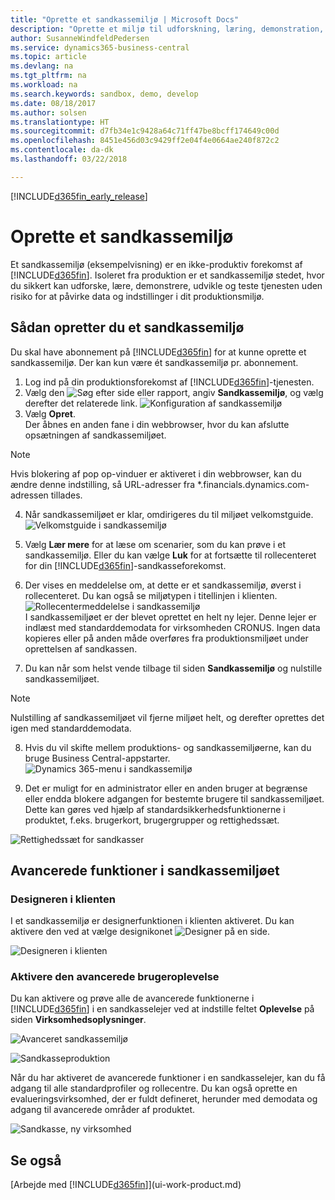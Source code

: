 ```yaml
---
title: "Oprette et sandkassemiljø | Microsoft Docs"
description: "Oprette et miljø til udforskning, læring, demonstration, udvikling og test."
author: SusanneWindfeldPedersen
ms.service: dynamics365-business-central
ms.topic: article
ms.devlang: na
ms.tgt_pltfrm: na
ms.workload: na
ms.search.keywords: sandbox, demo, develop
ms.date: 08/18/2017
ms.author: solsen
ms.translationtype: HT
ms.sourcegitcommit: d7fb34e1c9428a64c71ff47be8bcff174649c00d
ms.openlocfilehash: 8451e456d03c9429ff2e04f4e0664ae240f872c2
ms.contentlocale: da-dk
ms.lasthandoff: 03/22/2018

---
```

[!INCLUDE[d365fin_early_release](includes/d365fin_early_release.md.md)]

# <a name="create-a-sandbox-environment"></a>Oprette et sandkassemiljø
Et sandkassemiljø (eksempelvisning) er en ikke-produktiv forekomst af [!INCLUDE[d365fin](includes/d365fin_md.md)]. Isoleret fra produktion er et sandkassemiljø stedet, hvor du sikkert kan udforske, lære, demonstrere, udvikle og teste tjenesten uden risiko for at påvirke data og indstillinger i dit produktionsmiljø.

## <a name="to-create-a-sandbox-environment"></a>Sådan opretter du et sandkassemiljø
Du skal have abonnement på [!INCLUDE[d365fin](includes/d365fin_md.md)] for at kunne oprette et sandkassemiljø. Der kan kun være ét sandkassemiljø pr. abonnement.

1. Log ind på din produktionsforekomst af [!INCLUDE[d365fin](includes/d365fin_md.md)]-tjenesten.
2. Vælg den ![Søg efter side eller rapport](media/ui-search/search_small.png "Ikonet Søg efter side eller rapport"), angiv **Sandkassemiljø**, og vælg derefter det relaterede link.
![Konfiguration af sandkassemiljø](./media/across-sandbox/sandbox-environment-setup.png)
3. Vælg **Opret**.  
  Der åbnes en anden fane i din webbrowser, hvor du kan afslutte opsætningen af sandkassemiljøet.
> [!NOTE]  
>  Hvis blokering af pop op-vinduer er aktiveret i din webbrowser, kan du ændre denne indstilling, så URL-adresser fra *.financials.dynamics.com-adressen tillades.   

4. Når sandkassemiljøet er klar, omdirigeres du til miljøet velkomstguide.
![Velkomstguide i sandkassemiljø](./media/across-sandbox/sandbox-wizard.png)

5. Vælg **Lær mere** for at læse om scenarier, som du kan prøve i et sandkassemiljø. Eller du kan vælge **Luk** for at fortsætte til rollecenteret for din [!INCLUDE[d365fin](includes/d365fin_md.md)]-sandkasseforekomst.
6. Der vises en meddelelse om, at dette er et sandkassemiljø, øverst i rollecenteret. Du kan også se miljøtypen i titellinjen i klienten.
![Rollecentermeddelelse i sandkassemiljø](./media/across-sandbox/sandbox-rolecenter-notification.png)  
I sandkassemiljøet er der blevet oprettet en helt ny lejer. Denne lejer er indlæst med standarddemodata for virksomheden CRONUS. Ingen data kopieres eller på anden måde overføres fra produktionsmiljøet under oprettelsen af sandkassen.
7.  Du kan når som helst vende tilbage til siden **Sandkassemiljø** og nulstille sandkassemiljøet.
> [!NOTE]  
>  Nulstilling af sandkassemiljøet vil fjerne miljøet helt, og derefter oprettes det igen med standarddemodata.  

8.  Hvis du vil skifte mellem produktions- og sandkassemiljøerne, kan du bruge Business Central-appstarter.
![Dynamics 365-menu i sandkassemiljø](./media/across-sandbox/sandbox-dynamics365-menu.png)

9.  Det er muligt for en administrator eller en anden bruger at begrænse eller endda blokere adgangen for bestemte brugere til sandkassemiljøet. Dette kan gøres ved hjælp af standardsikkerhedsfunktionerne i produktet, f.eks. brugerkort, brugergrupper og rettighedssæt.

![Rettighedssæt for sandkasser](./media/across-sandbox/sandbox-permission-sets.png)

## <a name="advanced-functionality-in-the-sandbox-environment"></a>Avancerede funktioner i sandkassemiljøet
### <a name="the-in-client-designer"></a>Designeren i klienten
I et sandkassemiljø er designerfunktionen i klienten aktiveret. Du kan aktivere den ved at vælge designikonet ![Designer](./media/across-sandbox/sandbox-inclient-design-icon.png) på en side.

![Designeren i klienten](./media/across-sandbox/sandbox-inclient-designer.png)

### <a name="enable-the-advanced-user-experience"></a>Aktivere den avancerede brugeroplevelse
Du kan aktivere og prøve alle de avancerede funktionerne i [!INCLUDE[d365fin](includes/d365fin_md.md)] i en sandkasselejer ved at indstille feltet **Oplevelse** på siden **Virksomhedsoplysninger**.

![Avanceret sandkassemiljø](./media/across-sandbox/sandbox-advanced.png)

![Sandkasseproduktion](./media/across-sandbox/sandbox-production.png)

Når du har aktiveret de avancerede funktioner i en sandkasselejer, kan du få adgang til alle standardprofiler og rollecentre. Du kan også oprette en evalueringsvirksomhed, der er fuldt defineret, herunder med demodata og adgang til avancerede områder af produktet.

![Sandkasse, ny virksomhed](./media/across-sandbox/sandbox-newcompany.png)


## <a name="see-also"></a>Se også
[Arbejde med [!INCLUDE[d365fin](includes/d365fin_md.md)]](ui-work-product.md)  

